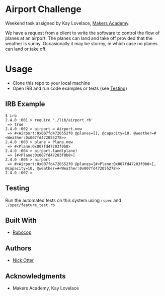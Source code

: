# Airport Challenge

Weekend task assigned by Kay Lovelace, [Makers Academy](http://www.makersacademy.com/).

We have a request from a client to write the software to control the flow of planes at an airport. The planes can land and take off provided that the weather is sunny. Occasionally it may be stormy, in which case no planes can land or take off.

# Usage

* Clone this repo to your local machine
* Open IRB and run code examples or tests (see [Testing](#testing))

## IRB Example

```
$ irb
2.4.0 :001 > require './lib/airport.rb'
 => true
2.4.0 :002 > airport = Airport.new
 => #<Airport:0x007fd4720552f0 @planes=[], @capacity=10, @weather=#<Weather:0x007fd472055278>>
2.4.0 :003 > plane = Plane.new
 => #<Plane:0x007fd47203f0b8>
2.4.0 :004 > airport.land(plane)
 => [#<Plane:0x007fd47203f0b8>]
2.4.0 :005 > airport
 => #<Airport:0x007fd4720552f0 @planes=[#<Plane:0x007fd47203f0b8>], @capacity=10, @weather=#<Weather:0x007fd472055278>>
2.4.0 :007 >
```

## Testing

Run the automated tests on this system using ```rspec``` and ```./spec/feature_test.rb```

## Built With

* [Rubocop](https://github.com/bbatsov/rubocop)

## Authors

* [Nick Otter](nickotter.personal@gmail.com)

## Acknowledgments

* Makers Academy, Kay Lovelace
